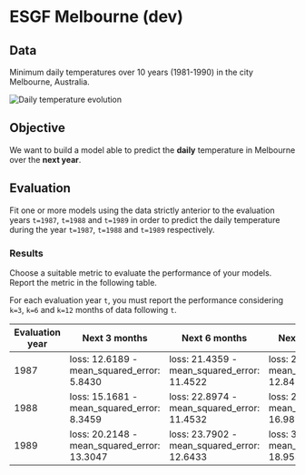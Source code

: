 # ESGF Melbourne (dev)

## Data

Minimum daily temperatures over 10 years (1981-1990) in the city Melbourne, Australia.

![Daily temperature evolution](docs/pics/temperature_evolution.png "Daily Temperature Evolution")

## Objective

We want to build a model able to predict the **daily** temperature in Melbourne over the **next year**.

## Evaluation

Fit one or more models using the data strictly anterior to the evaluation years 
`t=1987`, `t=1988` and `t=1989` in order to predict the daily temperature 
during the year `t=1987`, `t=1988` and `t=1989` respectively.

### Results

Choose a suitable metric to evaluate the performance of your models. 
Report the metric in the following table. 

For each evaluation year `t`, you must report the performance considering `k=3`, `k=6` and `k=12` months of data following `t`.

<table>
    <thead>
        <tr>
            <th>Evaluation year</th>
            <th>Next 3 months</th>
            <th>Next 6 months</th>
            <th>Next 12 months</th>
        </tr>
    </thead>
    <tbody>
        <tr>
            <td>1987</td>
            <td>loss: 12.6189 - mean_squared_error: 5.8430</td>
            <td>loss: 21.4359 - mean_squared_error: 11.4522</td>
            <td>loss: 25.5057 - mean_squared_error: 12.8415</td>
        </tr>
        <tr>
            <td>1988</td>
            <td>loss: 15.1681 - mean_squared_error: 8.3459</td>
            <td>loss: 22.8974 - mean_squared_error: 11.4532</td>
            <td>loss: 29.6565 - mean_squared_error: 16.9872</td>
        </tr>
        <tr>
            <td>1989</td>
            <td>loss: 20.2148 - mean_squared_error: 13.3047</td>
            <td>loss: 23.7902 - mean_squared_error: 12.6433</td>
            <td>loss: 31.6298 - mean_squared_error: 18.9534</td>
        </tr>
    </tbody>
</table>
